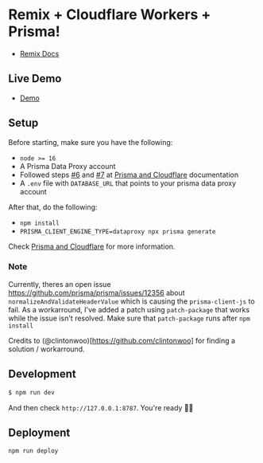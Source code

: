 # Remix + Cloudflare Workers + Prisma!

- [Remix Docs](https://remix.run/docs)

## Live Demo

- [Demo](https://remix-cloudflare-workers.marcomafessolli.workers.dev)

## Setup

Before starting, make sure you have the following:

* `node >= 16`
* A Prisma Data Proxy account
* Followed steps [#6](https://www.prisma.io/docs/guides/deployment/deployment-guides/deploying-to-cloudflare-workers#6-create-repository-and-push-to-github) and [#7](https://www.prisma.io/docs/guides/deployment/deployment-guides/deploying-to-cloudflare-workers#7-importing-your-project-into-the-prisma-data-platform) at [Prisma and Cloudflare](https://www.prisma.io/docs/guides/deployment/deployment-guides/deploying-to-cloudflare-workers) documentation
* A `.env` file with `DATABASE_URL` that points to your prisma data proxy account 

After that, do the following:

* `npm install`
* `PRISMA_CLIENT_ENGINE_TYPE=dataproxy npx prisma generate`

Check [Prisma and Cloudflare](https://www.prisma.io/docs/guides/deployment/deployment-guides/deploying-to-cloudflare-workers) for more information.

### Note

Currently, theres an open issue https://github.com/prisma/prisma/issues/12356 about `normalizeAndValidateHeaderValue` which is causing the `prisma-client-js` to fail. As a workarround, I've added a patch using `patch-package` that works while the issue isn't resolved. Make sure that `patch-package` runs after `npm install`

Credits to (@clintonwoo)[https://github.com/clintonwoo] for finding a solution / workarround.

## Development

```sh
$ npm run dev
```

And then check `http://127.0.0.1:8787`. You're ready 💇‍♂️

## Deployment

```sh
npm run deploy
```
